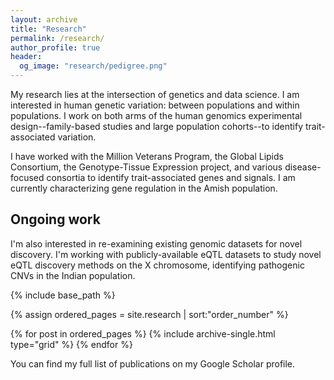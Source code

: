```yaml
---
layout: archive
title: "Research"
permalink: /research/
author_profile: true
header:
  og_image: "research/pedigree.png"
---
```


My research lies at the intersection of genetics and data science. I am interested in human genetic variation: between populations and within populations. I work on both arms of the human genomics experimental design--family-based studies and large population cohorts--to identify trait-associated variation.

I have worked with the Million Veterans Program, the Global Lipids Consortium, the Genotype-Tissue Expression project, and various disease-focused consortia to identify trait-associated genes and signals. I am currently characterizing gene regulation in the Amish population. 

## Ongoing work
I'm also interested in re-examining existing genomic datasets for novel discovery. I'm working with publicly-available eQTL datasets to study novel eQTL discovery methods on the X chromosome, identifying pathogenic CNVs in the Indian population.

<nbsp>

{% include base_path %}

{% assign ordered_pages = site.research | sort:"order_number" %}

{% for post in ordered_pages %}
  {% include archive-single.html type="grid" %}
{% endfor %}

  
You can find my full list of publications on my Google Scholar profile.
